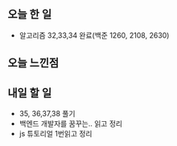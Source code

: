 ## 오늘 한 일
- 알고리즘 32,33,34 완료(백준 1260, 2108, 2630)

## 오늘 느낀점


## 내일 할 일
- 35, 36,37,38 풀기
- 백엔드 개발자를 꿈꾸는.. 읽고 정리
- js 튜토리얼 1번읽고 정리
